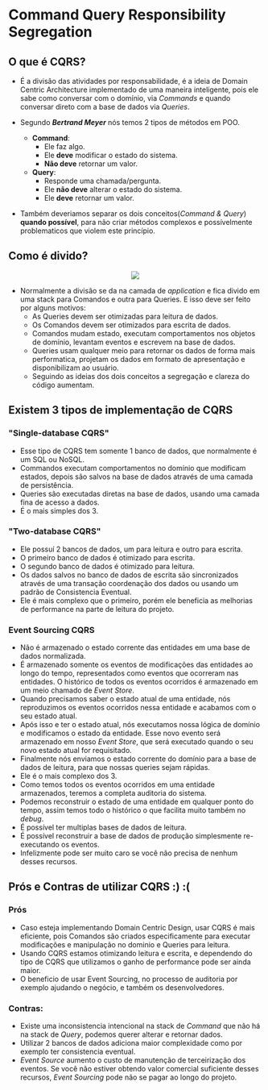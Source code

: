 # Command Query Responsibility Segregation

## O que é CQRS?
- É a divisão das atividades por responsabilidade, é a ideia de Domain Centric Architecture implementado de uma maneira inteligente, pois ele sabe como conversar com o domínio, via _Commands_ e quando conversar direto com a base de dados via _Queries_.

- Segundo _**Bertrand Meyer**_ nós temos 2 tipos de métodos em POO.
  - **Command**:
    - Ele faz algo.
    - Ele **deve** modificar o estado do sistema.
    - **Não deve** retornar um valor.
  - **Query**:
    - Responde uma chamada/pergunta.
    - Ele **não deve** alterar o estado do sistema.
    - Ele **deve** retornar um valor.
- Também deveriamos separar os dois conceitos(_Command & Query_) **quando possível**, para não criar métodos complexos e possívelmente problematicos que violem este princípio.

## Como é divido?
<p align="center">
  <img align="center" src="https://github.com/matsennin/domain-driven-design/blob/master/images/CQRS_Architecture.png" />
</p>

- Normalmente a divisão se da na camada de _application_ e fica divido em uma stack para Comandos e outra para Queries. E isso deve ser feito por alguns motivos:
  - As Queries devem ser otimizadas para leitura de dados.
  - Os Comandos devem ser otimizados para escrita de dados.
  - Comandos mudam estado, executam comportamentos nos objetos de domínio, levantam eventos e escrevem na base de dados.
  - Queries usam qualquer meio para retornar os dados de forma mais performatica, projetam os dados em formato de apresentação e disponibilizam ao usuário.
  - Seguindo as ideias dos dois conceitos a segregação e clareza do código aumentam.
  
## Existem 3 tipos de implementação de CQRS
  ### "Single-database CQRS"
   - Esse tipo de CQRS tem somente 1 banco de dados, que normalmente é um SQL ou NoSQL.
   - Commandos executam comportamentos no domínio que modificam estados, depois são salvos na base de dados através de uma camada de persistência.
   - Queries são executadas diretas na base de dados, usando uma camada fina de acesso a dados.
   - É o mais simples dos 3.
  ### "Two-database CQRS"
   - Ele possuí 2 bancos de dados, um para leitura e outro para escrita.
   - O primeiro banco de dados é otimizado para escrita.
   - O segundo banco de dados é otimizado para leitura.
   - Os dados salvos no banco de dados de escrita são sincronizados através de uma transação coordenação dos dados ou usando um padrão de Consistencia Eventual.
   - Ele é mais complexo que o primeiro, porém ele beneficia as melhorias de performance na parte de leitura do projeto.
  ### Event Sourcing CQRS
   - Não é armazenado o estado corrente das entidades em uma base de dados normalizada.
   - É armazenado somente os eventos de modificações das entidades ao longo do tempo, representados como eventos que ocorreram nas entidades. O histórico de todos os eventos ocorridos é armazenado em um meio chamado de _Event Store_.
   - Quando precisamos saber o estado atual de uma entidade, nós reproduzimos os eventos ocorridos nessa entidade e acabamos com o seu estado atual.
   - Após isso e ter o estado atual, nós executamos nossa lógica de domínio e modificamos o estado da entidade. Esse novo evento será armazenado em nosso _Event Store_, que será executado quando o seu novo estado atual for requisitado.
   - Finalmente nós enviamos o estado corrente do domínio para a base de dados de leitura, para que nossas queries sejam rápidas.
   - Ele é o mais complexo dos 3.
   - Como temos todos os eventos ocorridos em uma entidade armazenados, teremos a completa auditoria do sistema.
   - Podemos reconstruir o estado de uma entidade em qualquer ponto do tempo, assim temos todo o histórico o que facilita muito também no _debug_.
   - É possível ter multiplas bases de dados de leitura.
   - É possível reconstruir a base de dados de produção simplesmente re-executando os eventos.
   - Infelizmente pode ser muito caro se você não precisa de nenhum desses recursos.
   

## Prós e Contras de utilizar CQRS :) :(
  ### Prós
   - Caso esteja implementando Domain Centric Design, usar CQRS é mais eficiente, pois Comandos são criados especificamente para executar modificações e manipulação no dominio e Queries para leitura.
   - Usando CQRS estamos otimizando leitura e escrita, e dependendo do tipo de CQRS que utilizamos o ganho de performance pode ser ainda maior.
   - O beneficio de usar Event Sourcing, no processo de auditoria por exemplo ajudando o negócio, e também os desenvolvedores.
  ### Contras:
   - Existe uma inconsistencia intencional na stack de _Command_ que não há na stack de _Query_, podemos querer alterar e retornar dados.
   - Utilizar 2 bancos de dados adiciona maior complexidade como por exemplo ter consistencia eventual.
   - _Event Source_ aumento o custo de manutenção de terceirização dos eventos. Se você não estiver obtendo valor comercial suficiente desses recursos, _Event Sourcing_ pode não se pagar ao longo do projeto.
